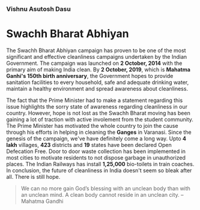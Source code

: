 ### Vishnu Asutosh Dasu
# Swachh Bharat Abhiyan

The Swachh Bharat Abhiyan campaign has proven to be one of the most significant and effective cleanliness campaigns undertaken by the Indian Government. The campaign was launched on **2 October, 2014** with the primary aim of making India clean. By **2 October, 2019**, which is **Mahatma Ganhi's 150th birth anniversary**, the Government hopes to provide sanitation facilities to every household, safe and adequate drinking water, maintain a healthy environment and spread awareness about cleanliness.

The fact that the Prime Minister had to make a statement regarding this issue highlights the sorry state of awareness regarding cleanliness in our country. However, hope is not lost as the Swachh Bharat moving has been gaining a lot of traction with active involement from the student community. The Prime Minister has motivated the whole country to join the cause through his efforts in helping in cleaning the **Ganges** in Varanasi. Since the genesis of the campaign, we've have definitely come a long way. Upto **4 lakh** villages, **423** districts and **19** states have been declared Open Defecation Free. Door to door waste collection has been implemented in most cities to motivate residents to not dispose garbage in unauthorized places. The Indian  Railways has install **1,25,000** bio-toilets in train coaches. In conclusion, the future of cleanliness in India doesn't seem so bleak after all. There is still hope.

> We can no more gain God’s blessing with an unclean body than with an unclean mind. A clean body cannot reside in an unclean city. – Mahatma Gandhi 
